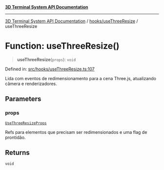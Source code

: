 [**3D Terminal System API Documentation**](../../../README.md)

***

[3D Terminal System API Documentation](../../../README.md) / [hooks/useThreeResize](../README.md) / useThreeResize

# Function: useThreeResize()

> **useThreeResize**(`props`): `void`

Defined in: [src/hooks/useThreeResize.ts:107](https://github.com/Dicommunitas/ThreeJS_Terminal_3D/blob/d3a4c6e46069e0806d20629a3dc62ea6a87d736c/src/hooks/useThreeResize.ts#L107)

Lida com eventos de redimensionamento para a cena Three.js, atualizando câmera e renderizadores.

## Parameters

### props

[`UseThreeResizeProps`](../interfaces/UseThreeResizeProps.md)

Refs para elementos que precisam ser redimensionados e uma flag de prontidão.

## Returns

`void`
